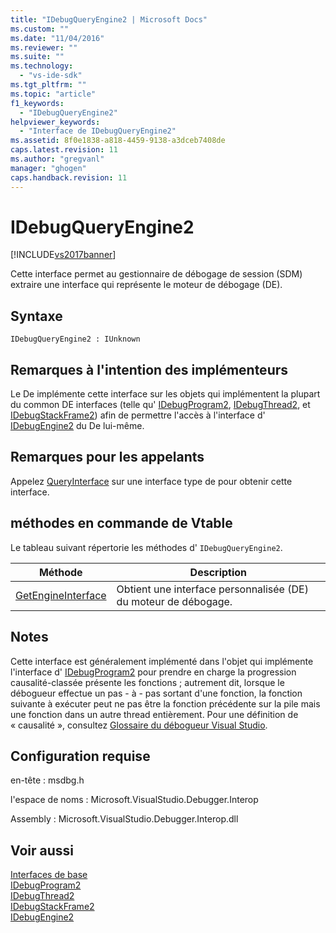 ```yaml
---
title: "IDebugQueryEngine2 | Microsoft Docs"
ms.custom: ""
ms.date: "11/04/2016"
ms.reviewer: ""
ms.suite: ""
ms.technology: 
  - "vs-ide-sdk"
ms.tgt_pltfrm: ""
ms.topic: "article"
f1_keywords: 
  - "IDebugQueryEngine2"
helpviewer_keywords: 
  - "Interface de IDebugQueryEngine2"
ms.assetid: 8f0e1838-a818-4459-9138-a3dceb7408de
caps.latest.revision: 11
ms.author: "gregvanl"
manager: "ghogen"
caps.handback.revision: 11
---
```

# IDebugQueryEngine2
[!INCLUDE[vs2017banner](../../../code-quality/includes/vs2017banner.md)]

Cette interface permet au gestionnaire de débogage de session \(SDM\) extraire une interface qui représente le moteur de débogage \(DE\).  
  
## Syntaxe  
  
```  
IDebugQueryEngine2 : IUnknown  
```  
  
## Remarques à l'intention des implémenteurs  
 Le De implémente cette interface sur les objets qui implémentent la plupart du common DE interfaces \(telle qu' [IDebugProgram2](../../../extensibility/debugger/reference/idebugprogram2.md), [IDebugThread2](../../../extensibility/debugger/reference/idebugthread2.md), et [IDebugStackFrame2](../../../extensibility/debugger/reference/idebugstackframe2.md)\) afin de permettre l'accès à l'interface d' [IDebugEngine2](../../../extensibility/debugger/reference/idebugengine2.md) du De lui\-même.  
  
## Remarques pour les appelants  
 Appelez [QueryInterface](/visual-cpp/atl/queryinterface) sur une interface type de pour obtenir cette interface.  
  
## méthodes en commande de Vtable  
 Le tableau suivant répertorie les méthodes d' `IDebugQueryEngine2`.  
  
|Méthode|Description|  
|-------------|-----------------|  
|[GetEngineInterface](../Topic/IDebugQueryEngine2::GetEngineInterface.md)|Obtient une interface personnalisée \(DE\) du moteur de débogage.|  
  
## Notes  
 Cette interface est généralement implémenté dans l'objet qui implémente l'interface d' [IDebugProgram2](../../../extensibility/debugger/reference/idebugprogram2.md) pour prendre en charge la progression causalité\-classée présente les fonctions ; autrement dit, lorsque le débogueur effectue un pas \- à \- pas sortant d'une fonction, la fonction suivante à exécuter peut ne pas être la fonction précédente sur la pile mais une fonction dans un autre thread entièrement.  Pour une définition de « causalité », consultez [Glossaire du débogueur Visual Studio](../../../extensibility/debugger/reference/visual-studio-debugger-glossary.md).  
  
## Configuration requise  
 en\-tête : msdbg.h  
  
 l'espace de noms : Microsoft.VisualStudio.Debugger.Interop  
  
 Assembly : Microsoft.VisualStudio.Debugger.Interop.dll  
  
## Voir aussi  
 [Interfaces de base](../../../extensibility/debugger/reference/core-interfaces.md)   
 [IDebugProgram2](../../../extensibility/debugger/reference/idebugprogram2.md)   
 [IDebugThread2](../../../extensibility/debugger/reference/idebugthread2.md)   
 [IDebugStackFrame2](../../../extensibility/debugger/reference/idebugstackframe2.md)   
 [IDebugEngine2](../../../extensibility/debugger/reference/idebugengine2.md)